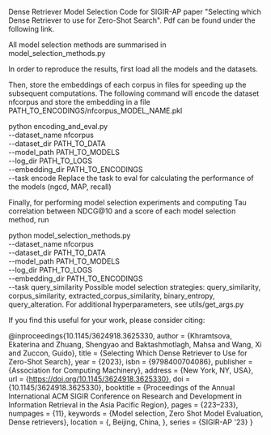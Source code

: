 Dense Retriever Model Selection
Code for SIGIR-AP paper "Selecting which Dense Retriever to use for Zero-Shot Search". Pdf can be found under the following link.

All model selection methods are summarised in model_selection_methods.py

In order to reproduce the results, first load all the models and the datasets.

Then, store the embeddings of each corpus in files for speeding up the subsequent computations. The following command will encode the dataset nfcorpus and store the embedding in a file PATH_TO_ENCODINGS/nfcorpus_MODEL_NAME.pkl

python encoding_and_eval.py \
--dataset_name nfcorpus \
--dataset_dir PATH_TO_DATA \
--model_path PATH_TO_MODELS \
--log_dir PATH_TO_LOGS \
--embedding_dir PATH_TO_ENCODINGS \
--task encode
Replace the task to eval for calculating the performance of the models (ngcd, MAP, recall)

Finally, for performing model selection experiments and computing Tau correlation between NDCG@10 and a score of each model selection method, run

python model_selection_methods.py \
--dataset_name nfcorpus \
--dataset_dir PATH_TO_DATA \
--model_path PATH_TO_MODELS \
--log_dir PATH_TO_LOGS \
--embedding_dir PATH_TO_ENCODINGS \
--task query_similarity
Possible model selection strategies: query_similarity, corpus_similarity, extracted_corpus_similarity, binary_entropy, query_alteration. For additional hyperparameters, see utils/get_args.py

If you find this useful for your work, please consider citing:

@inproceedings{10.1145/3624918.3625330,
author = {Khramtsova, Ekaterina and Zhuang, Shengyao and Baktashmotlagh, Mahsa and Wang, Xi and Zuccon, Guido},
title = {Selecting Which Dense Retriever to Use for Zero-Shot Search},
year = {2023},
isbn = {9798400704086},
publisher = {Association for Computing Machinery},
address = {New York, NY, USA},
url = {https://doi.org/10.1145/3624918.3625330},
doi = {10.1145/3624918.3625330},
booktitle = {Proceedings of the Annual International ACM SIGIR Conference on Research and Development in Information Retrieval in the Asia Pacific Region},
pages = {223–233},
numpages = {11},
keywords = {Model selection, Zero Shot Model Evaluation, Dense retrievers},
location = {<conf-loc>, <city>Beijing</city>, <country>China</country>, </conf-loc>},
series = {SIGIR-AP '23}
}
